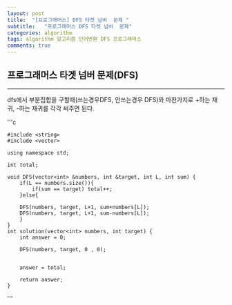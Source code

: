 ```yaml
---
layout: post
title:  "[프로그래머스] DFS 타켓 넘버  문제 "
subtitle:   "프로그래머스 DFS 타켓 넘버  문제"
categories: algorithm
tags: algorithm 알고리즘 단어변환 DFS 프로그래머스 
comments: true
---
```



## 프로그래머스 타겟 넘버 문제(DFS)
---
dfs에서 부분집합을 구할때(쓰는경우DFS, 안쓰는경우 DFS)와 마찬가지로 +하는 재귀, -하는 재귀를 각각 써주면 된다.

'''c

	#include <string>
	#include <vector>

	using namespace std;
	
	int total;
	
	void DFS(vector<int> &numbers, int &target, int L, int sum) {
	    if(L == numbers.size()){
	        if(sum == target) total++;
	    }else{
	
	    DFS(numbers, target, L+1, sum+numbers[L]);
	    DFS(numbers, target, L+1, sum-numbers[L]);
	    }
	}
	int solution(vector<int> numbers, int target) {
	    int answer = 0;
	
	    DFS(numbers, target, 0 , 0);
	    
	
	    answer = total;
	
	    return answer;
	}

'''





